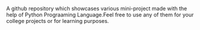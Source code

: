 A github repository which showcases various mini-project made with the help of Python Prograaming Language.Feel free to use any of them for your college projects or for learning purposes.
